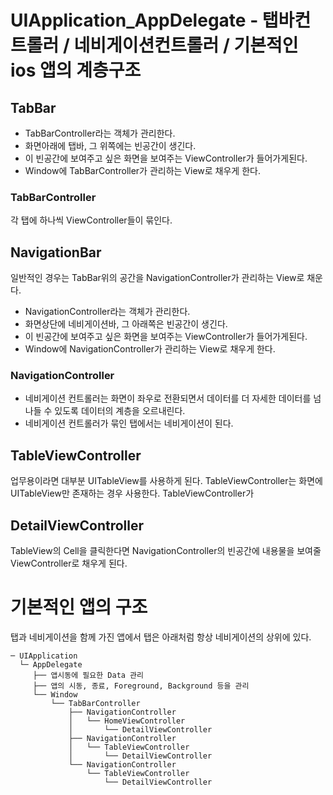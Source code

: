 # UIApplication_AppDelegate - 탭바컨트롤러 / 네비게이션컨트롤러 / 기본적인 ios 앱의 계층구조

## TabBar 
- TabBarController라는 객체가 관리한다.
- 화면아래에 탭바, 그 위쪽에는 빈공간이 생긴다. 
- 이 빈공간에 보여주고 싶은 화면을 보여주는 ViewController가 들어가게된다. 
- Window에 TabBarController가 관리하는 View로 채우게 한다. 
### TabBarController
각 탭에 하나씩 ViewController들이 묶인다.

## NavigationBar
일반적인 경우는 TabBar위의 공간을 NavigationController가 관리하는 View로 채운다.
- NavigationController라는 객체가 관리한다.
- 화면상단에 네비게이션바, 그 아래쪽은 빈공간이 생긴다. 
- 이 빈공간에 보여주고 싶은 화면을 보여주는 ViewController가 들어가게된다. 
- Window에 NavigationController가 관리하는 View로 채우게 한다.

### NavigationController
- 네비게이션 컨트롤러는 화면이 좌우로 전환되면서 데이터를 더 자세한 데이터를 넘나들 수 있도록 데이터의 계층을 오르내린다.
- 네비게이션 컨트롤러가 묶인 탭에서는 네비게이션이 된다. 

## TableViewController
업무용이라면 대부분 UITableView를 사용하게 된다. TableViewController는 화면에 UITableView만 존재하는 경우 사용한다.  TableViewController가 

## DetailViewController
TableView의 Cell을 클릭한다면 NavigationController의 빈공간에 내용물을 보여줄 ViewController로 채우게 된다.


# 기본적인 앱의 구조
탭과 네비게이션을 함께 가진 앱에서 탭은 아래처럼 항상 네비게이션의 상위에 있다.
```
─ UIApplication
  └─ AppDelegate
     ├── 앱시동에 필요한 Data 관리
     ├── 앱의 시동, 종료, Foreground, Background 등을 관리
     └── Window
         └── TabBarController
             ├── NavigationController
             │   └── HomeViewController
             │       └── DetailViewController
             ├── NavigationController
             │   └── TableViewController
             │       └── DetailViewController
             └── NavigationController
                 └── TableViewController
                     └── DetailViewController
```
